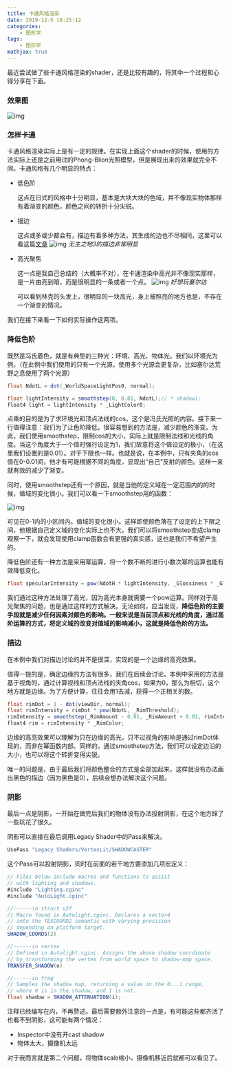 ```yaml
---
title: 卡通风格渲染
date: 2019-12-5 18:25:12
categories:
    - 图形学
tags: 
    - 图形学
mathjax: true
---
```


最近尝试做了些卡通风格渲染的shader，还是比较有趣的，将其中一个过程和心得分享在下面。
<!--more-->
### 效果图
![img](https://s2.ax1x.com/2019/12/05/Q8x9s0.png)

### 怎样卡通
卡通风格渲染实际上是有一定的规律。在实现上面这个shader的时候，使用的方法实际上还是之前用过的Phong-Blion光照模型，但是展现出来的效果就完全不同。卡通风格有几个明显的特点：
- 低色阶

    这点在日式的风格中十分明显，基本是大块大块的色域，并不像现实物体那样有着渐变的颜色，颜色之间的转折十分尖锐。
- 描边

    这点或多或少都会有，描边有着多种方法，其生成的边也不尽相同，这里可以看这篇[文章](https://blog.uwa4d.com/archives/usparkle_cartoonshading.html)
    ![img](https://s2.ax1x.com/2019/12/05/Q8YHJO.jpg)
    *无主之地3的描边非常明显*

- 高光聚焦

    这一点是我自己总结的（大概率不对），在卡通渲染中高光并不像现实那样，是一片由亮到暗，而是很明显的一条或者一个点。
    ![img](https://s2.ax1x.com/2019/12/05/Q8NQEt.jpg)
    *好想玩塞尔达*

    可以看到林克的头发上，很明显的一块高光，身上被照亮的地方也是，不存在一个渐变的情况。

我们在接下来看一下如何实际操作这两项。

### 降低色阶
既然是冯氏着色，就是有典型的三种光：环境、高光、物体光。我们以环境光为例。（在此例中我们使用的只有一个光源，使用多个光源会更复杂，比如塞尔达荒野之息使用了两个光源）
```c#
float NdotL = dot(_WorldSpaceLightPos0, normal);

float lightIntensity = smoothstep(0, 0.01, NdotL);// * shadow);	
float4 light = lightIntensity * _LightColor0;
```
点乘的目的是为了求环境光和顶点法线的cos，这个是冯氏光照的内容。接下来一行值得注意：我们为了让色阶降低，很容易想到的方法是，减少颜色的渐变。为此，我们使用smoothstep，限制cos的大小，实际上就是限制法线和光线的角度。当这个角度大于一个值时强行设定为1，我们故意将这个值设定的极小，（在这里我们设置的是0.01）。对于下限也一样。也就是说，在本例中，只有夹角的cos值在0-0.01间，他才有可能根据不同的角度，显现出“自己”反射的颜色。这样一来就有效的减少了渐变。

同时，使用smoothstep还有一个原因，就是当他的定义域在一定范围内的的时候，值域的变化很小。我们可以看一下smoothstep用的函数：

![img](https://s2.ax1x.com/2019/12/05/Q8aO4P.png)

可见在0-1内的小区间内。值域的变化很小。这样即使颜色落在了设定的上下限之间，他根据自己定义域的变化实际上也不大。我们可以将smoothstep变成clamp观察一下，就会发现使用clamp函数会有更强的真实感，这也是我们不希望产生的。

降低色阶还有一种方法是采用幂运算，将一个数不断的进行小数次幂的运算也能有效降低变化。
```c#
float specularIntensity = pow(NdotH * lightIntensity, _Glossiness * _Glossiness);
```
我们通过这种方法处理了高光，因为高光本身就需要一个pow运算。同样对于高光聚焦的问题，也是通过这样的方式解决。无论如何，应当发现，**降低色阶的主要手段就是减少任何因素对颜色的影响。一般来说是当前顶点和光线的角度，通过高阶运算的方式，将定义域的改变对值域的影响减小，这就是降低色阶的方法。**

### 描边
在本例中我们对描边讨论的并不是很深，实现的是一个边缘的高亮效果。

值得一提的是，确定边缘的方法有很多，我们在后续会讨论。本例中采用的方法是基于视角的，通过计算视线和顶点法线的夹角cos，如果为0，那么为相切，这个地方就是边缘。为了方便计算，往往会用1去减，获得一个正相关的数。
```c#
float rimDot = 1 - dot(viewDir, normal);
float rimIntensity = rimDot * pow(NdotL, _RimThreshold);
rimIntensity = smoothstep(_RimAmount - 0.01, _RimAmount + 0.01, rimIntensity);
float4 rim = rimIntensity * _RimColor;
```
边缘的高亮效果可以理解为只在边缘的高光，只不过视角的影响是通过rimDot体现的，而非在幂函数内部。同样的，通过smoothstep方法，我们可以设定边沿的大小，也可以将这个转折变得尖锐。

唯一的问题是，由于最后我们将颜色整合的方式是全部加起来，这样就没有办法画出黑色的描边（因为黑色是0），后续会想办法解决这个问题。

### 阴影
最后一点是阴影，一开始在做完后我们的物体没有办法投射阴影，在这个地方踩了一些坑花了很久。

阴影可以直接在最后调用Legacy Shader中的Pass来解决。
```c#
UsePass "Legacy Shaders/VertexLit/SHADOWCASTER"
```
这个Pass可以投射阴影，同时在前面的若干地方要添加几项宏定义：
```c#
// Files below include macros and functions to assist
// with lighting and shadows.
#include "Lighting.cginc"
#include "AutoLight.cginc"

//------in struct v2f
// Macro found in Autolight.cginc. Declares a vector4
// into the TEXCOORD2 semantic with varying precision 
// depending on platform target.
SHADOW_COORDS(2)

//------in vertex 
// Defined in Autolight.cginc. Assigns the above shadow coordinate
// by transforming the vertex from world space to shadow-map space.
TRANSFER_SHADOW(o)

//------in frag
// Samples the shadow map, returning a value in the 0...1 range,
// where 0 is in the shadow, and 1 is not.
float shadow = SHADOW_ATTENUATION(i);

```
注释已经编写在内，不再赘述。最后需要额外注意的一点是，有可能这些都齐活了也看不到阴影，这可能有两个情况：
- Inspector中没有开cast shadow
- 物体太大，摄像机太远

对于我而言就是第二个问题，将物体scale缩小，摄像机移近后就都可以看见了。